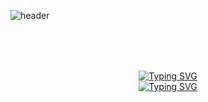 <!--
**effozen/effozen** is a ✨ _special_ ✨ repository because its `README.md` (this file) appears on your GitHub profile.

Here are some ideas to get you started:

- 🔭 I’m currently working on ...
- 🌱 I’m currently learning ...
- 👯 I’m looking to collaborate on ...
- 🤔 I’m looking for help with ...
- 💬 Ask me about ...
- 📫 How to reach me: ...
- 😄 Pronouns: ...
- ⚡ Fun fact: ...
-->

![header](https://capsule-render.vercel.app/api?type=waving&color=gradient&customColorList=25&height=300&section=header&text=FantaSmith%20Zen&fontSize=90)


<table/></table>



<br/><br/>

<div align="center">
  
[![Typing SVG](https://readme-typing-svg.demolab.com?font=Noto+Sans+Korean&size=30&pause=1000&multiline=true&repeat=false&width=435&lines=%EC%83%81%EC%83%81%EC%9D%84+%EA%B5%AC%ED%98%84%ED%95%98%EB%8A%94)](https://git.io/typing-svg)<br/>
[![Typing SVG](https://readme-typing-svg.demolab.com?font=Noto+Sans+Korean&size=30&pause=1000&color=943AF7&multiline=true&repeat=false&width=435&lines=%E3%85%A4%E3%85%A4%E3%85%A4%E3%85%A4%E3%85%A4%E3%85%A4%E3%85%A4%E3%85%A4%EA%B0%9C%EB%B0%9C%EC%9E%90)](https://git.io/typing-svg)

</div>
